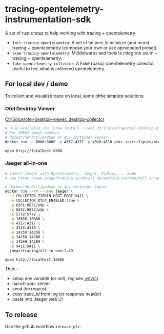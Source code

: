 # tracing-opentelemetry-instrumentation-sdk

A set of rust crates to help working with tracing + opentelemetry

- `init-tracing-opentelemetry`: A set of helpers to initialize (and more) tracing + opentelemetry (compose your own or use opinionated preset)
- `axum-tracing-opentelemetry`: Middlewares and tools to integrate axum + tracing + opentelemetry.
- `fake-opentelemetry-collector`: A Fake (basic) opentelemetry collector, useful to test what is collected opentelemetry

## For local dev / demo

To collect and visualize trace on local, some ofthe simplest solutions:

### Otel Desktop Viewer

[CtrlSpice/otel-desktop-viewer: desktop-collector](https://github.com/CtrlSpice/otel-desktop-viewer)

```sh
# also available via `brew install --cask ctrlspice/tap/otel-desktop-viewer`
# For AMD64 (most common)
# docker/nerdctl/podman or any container runner
docker run -p 8000:8000 -p 4317:4317 -p 4318:4318 ghcr.io/ctrlspice/otel-desktop-viewer:latest-amd64

open http://localhost:8000
```

### Jaeger all-in-one

```sh
# launch Jaeger with OpenTelemetry, Jaeger, Zipking,... mode.
# see https://www.jaegertracing.io/docs/1.49/getting-started/#all-in-one

# docker/nerdctl/podman or any container runner
docker run --rm --name jaeger \
  -e COLLECTOR_ZIPKIN_HOST_PORT:9411 \
  -e COLLECTOR_OTLP_ENABLED:true \
  -p 6831:6831/udp \
  -p 6832:6832/udp \
  -p 5778:5778 \
  -p 16686:16686 \
  -p 4317:4317 \
  -p 4318:4318 \
  -p 14250:14250 \
  -p 14268:14268 \
  -p 14269:14269 \
  -p 9411:9411 \
  jaegertracing/all-in-one:1.49

open http://localhost:16686
```

Then :

- setup env variable (or not), (eg see [.envrc](.envrc))
- launch your server
- send the request
- copy trace_id from log (or response header)
- paste into Jaeger web UI

## To release

Use the github workflow `release-plz`.
